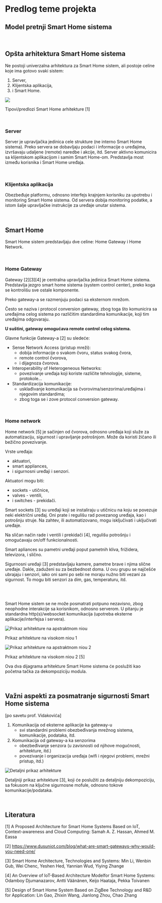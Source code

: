 # Predlog teme projekta
## Model pretnji Smart Home sistema

<br>

## Opšta arhitektura Smart Home sistema

Ne postoji univerzalna arhitektura za Smart Home sistem, ali postoje celine koje ima gotovo svaki sistem:
1. Server,
2. Klijentska aplikacija,
3. i Smart Home.

![](slike/tipovi-arh.png)

Tipovi/predlozi Smart Home arhitekture [1]

<br>

### Server
Server je upravljačka jedinica cele strukture (ne interno Smart Home sistema). Preko servera se dobavljaju podaci i informacije o uređajima, izvršavaju udaljene (remote) naredbe i akcije, itd. Server aktivno komunicira sa klijentskom aplikacijom i samim Smart Home-om. Predstavlja most između korisnika i Smart Home uređaja.

<br>

### Klijentska aplikacija
Obezbeđuje platformu, odnosno interfejs krajnjem korisniku za upotrebu i monitoring Smart Home sistema. Od servera dobija monitoring podatke, a istom šalje upravljačke instrukcije za uređaje unutar sistema.

<br>

## Smart Home
Smart Home sistem predstavljaju dve celine: Home Gateway i Home Network.

<br>

### Home Gateway
Gateway [2][3][4] je centralna upravljačka jedinica Smart Home sistema. Predstavlja jezgro smart home sistema (system control center), preko koga se kontrolišu sve ostale komponente.

Preko gateway-a se razmenjuju podaci sa eksternom mrežom. 

Često se naziva i protocol conversion gateway, zbog toga što komunicira sa uređajima celog sistema po različitim standardima komunikacije, koji tim uređajima odgovaraju.

**U suštini, gateway omogućava remote control celog sistema.**


Glavne funkcije Gateway-a [2] su sledeće:
* Sense Network Access (pristup mreži):
    * dobija informacije o svakom čvoru, status svakog čvora,
    * remote control čvorova,
    * i dijagnoza čvorova.
* Interoperability of Heterogeneous Networks:
    * povezivanje uređaja koji koriste različite tehnologije, sisteme, protokole…
* Standardizacija komunikacije:
    * usklađivanje komunikacija sa čvorovima/senzorima/uređajima i njegovim standardima;
    * zbog toga se i zove protocol conversion gateway.

<br>

### Home network
Home network [5] je sačinjen od čvorova, odnosno uređaja koji služe za automatizaciju, sigurnost i upravljanje potrošnjom. Može da koristi žičano ili bežično povezivanje.

Vrste uređaja:
 * aktuatori,
 * smart appliances,
 * i sigurnosni uređaji i senzori.

Aktuatori mogu biti:
* sockets - utičnice,
* valves - ventili,
* i switches - prekidači.

Smart sockets [3] su uređaji koji se instaliraju u utičnicu na koju se povezuje neki električni uređaj. Oni prate i regulišu rad povezanog uređaja, kao i potrošnju struje. Na zahtev, ili automatizovano, mogu isključivati i uključivati uređaje.

Na sličan način rade i ventili i prekidači [4], regulišu potrošnju i omogućavaju on/off funkcionalnosti.

Smart apliances su pametni uređaji poput pametnih kliva, frižidera, televizora, i slično.

Sigurnosni uređaji [3] predstavljaju kamere, pametne brave i njima slične uređaje. Dakle, zaduženi su za bezbednost doma.
U ovu grupu se najčešće ubrajaju i senzori, iako oni sami po sebi ne moraju nužno biti vezani za sigurnost. To mogu biti senzori za dim, gas, temperaturu, itd.

<br><br>

Smart Home sistem se ne može posmatrati potpuno nezavisno, zbog neophodne interakcije sa korisnikom, odnosno serverom. U pitanju je standardna http(s)/websocket komunikacija (upotreba eksterne aplikacije/interfejsa i servera).

![Prikaz arhitekture na apstraktnom niou](slike/smart-home-opste.png)

Prikaz arhitekture na visokom niou 1

![Prikaz arhitekture na apstraktnom niou 2](slike/smart-home-opste-2.png)

Prikaz arhitekture na visokom niou 2 [5]

Ova dva dijagrama arhitekture Smart Home sistema će poslužiti kao početna tačka za dekompoziciju modula.

<br>

## Važni aspekti za posmatranje sigurnosti Smart Home sistema
[po savetu prof. Vidakovića]

1. Komunikacija od eksterne aplikacije ka gateway-u
    * svi standardni problemi obezbeđivanja mrežnog sistema, komunikacije, podataka, itd.
2. Komunikacija od gateway-a ka senzorima
    * obezbeđivanje senzora (u zavisnosti od njihove mogućnosti, arhitekture, itd.)
    * povezivanje i organizacija uređaja (wifi i njegovi problemi, mrežni pristup, itd.)

![Detaljni prikaz arhitekture](slike/smart-home-detaljnije.png)

Detaljniji prikaz arhitekture [3], koji će poslužiti za detaljniju dekompoziciju, sa fokusom na ključne sigurnosne mofule, odnosno tokove komunikacije/podataka.

<br>

## Literatura

[1] A Proposed Architecture for Smart Home Systems Based on IoT, Context-awareness and Cloud Computing: Samah A. Z. Hassan, Ahmed M. Eassa

[2] https://www.dusuniot.com/blog/what-are-smart-gateways-why-would-you-need-one/

[3] Smart Home Architecture, Technologies and Systems: Min Li, Wenbin Gub, Wei Chenc, Yeshen Hed, Yannian Wud, Yiying Zhange

[4] An Overview of IoT-Based Architecture Modelfor Smart Home Systems: Odamboy Djumanazarov, Antti Väänänen, Keijo Haataja, Pekka Toivanen

[5] Design of Smart Home System Based on ZigBee Technology and R&D for Application: Lin Gao, Zhixin Wang, Jianlong Zhou, Chao Zhang
